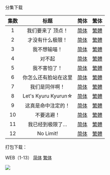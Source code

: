 分集下载

| 集数 |         标题         |                             简体                             |                             繁体                             |
| :--: | :------------------: | :----------------------------------------------------------: | :----------------------------------------------------------: |
|  1   |  我们要来了  顶点！  | [简体](https://raw.githubusercontent.com/SweetSub/SweetSub-source/master/WIXOSS/%5BSweetSub%5D%20WIXOSS%20DIVA(A)LIVE%20-%2001.chs.ass) | [繁體](https://raw.githubusercontent.com/SweetSub/SweetSub-source/master/WIXOSS/%5BSweetSub%5D%20WIXOSS%20DIVA(A)LIVE%20-%2001.cht.ass) |
|  2   |   才没有什么极限！   | [简体](https://raw.githubusercontent.com/SweetSub/SweetSub-source/master/WIXOSS/%5BSweetSub%5D%20WIXOSS%20DIVA(A)LIVE%20-%2002.chs.ass) | [繁體](https://raw.githubusercontent.com/SweetSub/SweetSub-source/master/WIXOSS/%5BSweetSub%5D%20WIXOSS%20DIVA(A)LIVE%20-%2002.cht.ass) |
|  3   |     我不想输喵！     | [简体](https://raw.githubusercontent.com/SweetSub/SweetSub-source/master/WIXOSS/%5BSweetSub%5D%20WIXOSS%20DIVA(A)LIVE%20-%2003.chs.ass) | [繁體](https://raw.githubusercontent.com/SweetSub/SweetSub-source/master/WIXOSS/%5BSweetSub%5D%20WIXOSS%20DIVA(A)LIVE%20-%2003.cht.ass) |
|  4   |        对不起        | [简体](https://raw.githubusercontent.com/SweetSub/SweetSub-source/master/WIXOSS/%5BSweetSub%5D%20WIXOSS%20DIVA(A)LIVE%20-%2004.chs.ass) | [繁體](https://raw.githubusercontent.com/SweetSub/SweetSub-source/master/WIXOSS/%5BSweetSub%5D%20WIXOSS%20DIVA(A)LIVE%20-%2004.cht.ass) |
|  5   |     我不害怕了！     | [简体](https://raw.githubusercontent.com/SweetSub/SweetSub-source/master/WIXOSS/%5BSweetSub%5D%20WIXOSS%20DIVA(A)LIVE%20-%2005.chs.ass) | [繁體](https://raw.githubusercontent.com/SweetSub/SweetSub-source/master/WIXOSS/%5BSweetSub%5D%20WIXOSS%20DIVA(A)LIVE%20-%2005.cht.ass) |
|  6   | 你怎么还有脸站在这里 | [简体](https://raw.githubusercontent.com/SweetSub/SweetSub-source/master/WIXOSS/%5BSweetSub%5D%20WIXOSS%20DIVA(A)LIVE%20-%2006.chs.ass) | [繁體](https://raw.githubusercontent.com/SweetSub/SweetSub-source/master/WIXOSS/%5BSweetSub%5D%20WIXOSS%20DIVA(A)LIVE%20-%2006.cht.ass) |
|  7   |    我们是同伴啊！    | [简体](https://raw.githubusercontent.com/SweetSub/SweetSub-source/master/WIXOSS/%5BSweetSub%5D%20WIXOSS%20DIVA(A)LIVE%20-%2007.chs.ass) | [繁體](https://raw.githubusercontent.com/SweetSub/SweetSub-source/master/WIXOSS/%5BSweetSub%5D%20WIXOSS%20DIVA(A)LIVE%20-%2007.cht.ass) |
|  8   | Let's Kyuru Kyurun☆  | [简体](https://raw.githubusercontent.com/SweetSub/SweetSub-source/master/WIXOSS/%5BSweetSub%5D%20WIXOSS%20DIVA(A)LIVE%20-%2008.chs.ass) | [繁體](https://raw.githubusercontent.com/SweetSub/SweetSub-source/master/WIXOSS/%5BSweetSub%5D%20WIXOSS%20DIVA(A)LIVE%20-%2008.cht.ass) |
|  9   |  这真是命中注定的！  | [简体](https://raw.githubusercontent.com/SweetSub/SweetSub-source/master/WIXOSS/%5BSweetSub%5D%20WIXOSS%20DIVA(A)LIVE%20-%2009.chs.ass) | [繁體](https://raw.githubusercontent.com/SweetSub/SweetSub-source/master/WIXOSS/%5BSweetSub%5D%20WIXOSS%20DIVA(A)LIVE%20-%2009.cht.ass) |
|  10  |      不要逃避！      | [简体](https://raw.githubusercontent.com/SweetSub/SweetSub-source/master/WIXOSS/%5BSweetSub%5D%20WIXOSS%20DIVA(A)LIVE%20-%2010.chs.ass) | [繁體](https://raw.githubusercontent.com/SweetSub/SweetSub-source/master/WIXOSS/%5BSweetSub%5D%20WIXOSS%20DIVA(A)LIVE%20-%2010.cht.ass) |
|  11  |   我已经到极限了…    | [简体](https://raw.githubusercontent.com/SweetSub/SweetSub-source/master/WIXOSS/%5BSweetSub%5D%20WIXOSS%20DIVA(A)LIVE%20-%2011.chs.ass) | [繁體](https://raw.githubusercontent.com/SweetSub/SweetSub-source/master/WIXOSS/%5BSweetSub%5D%20WIXOSS%20DIVA(A)LIVE%20-%2011.cht.ass) |
|  12  |      No Limit!       | [简体](https://raw.githubusercontent.com/SweetSub/SweetSub-source/master/WIXOSS/%5BSweetSub%5D%20WIXOSS%20DIVA(A)LIVE%20-%2012.chs.ass) | [繁體](https://raw.githubusercontent.com/SweetSub/SweetSub-source/master/WIXOSS/%5BSweetSub%5D%20WIXOSS%20DIVA(A)LIVE%20-%2012.cht.ass) |

打包下载：

WEB（1-13） [简体](https://raw.githubusercontent.com/SweetSub/SweetSub-source/master/WIXOSS/%5BSweetSub%5D%20WIXOSS%20DIVA(A)LIVE%20%5B01-12%5D.chs.zip)  [繁体](https://raw.githubusercontent.com/SweetSub/SweetSub-source/master/WIXOSS/%5BSweetSub%5D%20WIXOSS%20DIVA(A)LIVE%20%5B01-12%5D.cht.zip)

![](https://i.loli.net/2021/01/17/YH95qAPcVr3Noe7.jpg)